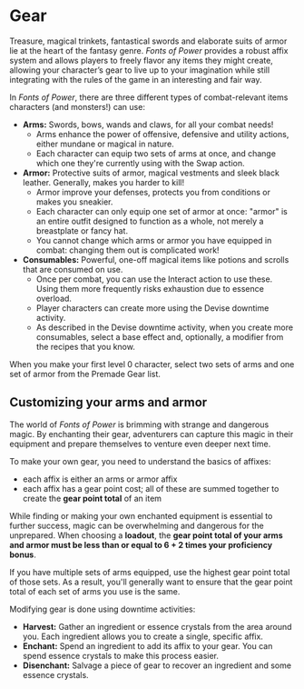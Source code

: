 # Gear

Treasure, magical trinkets, fantastical swords and elaborate suits of armor lie at the heart of the fantasy genre. *Fonts of Power* provides a robust affix system and allows players to freely flavor any items they might create, allowing your character’s gear to live up to your imagination while still integrating with the rules of the game in an interesting and fair way.

In *Fonts of Power*, there are three different types of combat-relevant items characters (and monsters!) can use:

- **Arms:** Swords, bows, wands and claws, for all your combat needs!
  - Arms enhance the power of offensive, defensive and utility actions, either mundane or magical in nature.
  - Each character can equip two sets of arms at once, and change which one they're currently using with the Swap action.
- **Armor:** Protective suits of armor, magical vestments and sleek black leather. Generally, makes you harder to kill!
  - Armor improve your defenses, protects you from conditions or makes you sneakier.
  - Each character can only equip one set of armor at once: "armor" is an entire outfit designed to function as a whole, not merely a breastplate or fancy hat.
  - You cannot change which arms or armor you have equipped in combat: changing them out is complicated work!
- **Consumables:** Powerful, one-off magical items like potions and scrolls that are consumed on use.
  - Once per combat, you can use the Interact action to use these. Using them more frequently risks exhaustion due to essence overload.
  - Player characters can create more using the Devise downtime activity.
  - As described in the Devise downtime activity, when you create more consumables, select a base effect and, optionally, a modifier from the recipes that you know.

When you make your first level 0 character, select two sets of arms and one set of armor from the Premade Gear list.

## Customizing your arms and armor

The world of *Fonts of Power* is brimming with strange and dangerous magic.
By enchanting their gear, adventurers can capture this magic in their equipment and prepare themselves to venture even deeper next time.

To make your own gear, you need to understand the basics of affixes:

- each affix is either an arms or armor affix
- each affix has a gear point cost; all of these are summed together to create the **gear point total** of an item

While finding or making your own enchanted equipment is essential to further success, magic can be overwhelming and dangerous for the unprepared.
When choosing a **loadout**, the **gear point total of your arms and armor must be less than or equal to 6 + 2 times your proficiency bonus**.

If you have multiple sets of arms equipped, use the highest gear point total of those sets.
As a result, you'll generally want to ensure that the gear point total of each set of arms you use is the same.

Modifying gear is done using downtime activities:

- **Harvest:** Gather an ingredient or essence crystals from the area around you. Each ingredient allows you to create a single, specific affix.
- **Enchant:** Spend an ingredient to add its affix to your gear. You can spend essence crystals to make this process easier.
- **Disenchant:** Salvage a piece of gear to recover an ingredient and some essence crystals.
